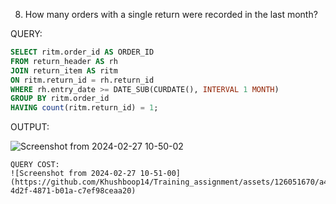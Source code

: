8.  How many orders with a single return were recorded in the last month?


QUERY:

```sql
SELECT ritm.order_id AS ORDER_ID 
FROM return_header AS rh
JOIN return_item AS ritm
ON ritm.return_id = rh.return_id
WHERE rh.entry_date >= DATE_SUB(CURDATE(), INTERVAL 1 MONTH)
GROUP BY ritm.order_id 
HAVING count(ritm.return_id) = 1;
```
OUTPUT: 

![Screenshot from 2024-02-27 10-50-02](https://github.com/Khushboop14/Training_assignment/assets/126051670/ce02ce81-77e8-47d5-9549-715ca1f01684)

```
QUERY COST:
![Screenshot from 2024-02-27 10-51-00](https://github.com/Khushboop14/Training_assignment/assets/126051670/a412412b-4d2f-4871-b01a-c7ef98ceaa20)

